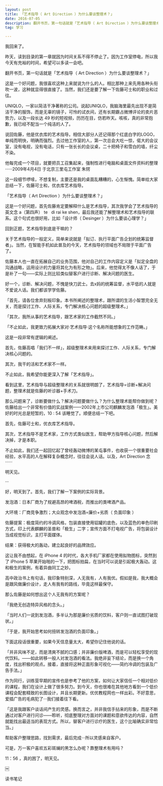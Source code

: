 ```yaml
---
layout: post
title: 「艺术指导（ Art Direction ）为什么要谈整理术？」
date: 2016-07-05 
description: 翻开书页，第一句话就是「艺术指导（ Art Direction ）为什么要谈整理术？」
tag: 学习  

---     
```


我回来了。

昨天，读到目录的第一章就因为时间关系不得不停止了。因为工作室停电，所以我今天有充裕的时间，希望可以多读一会吧。

翻开书页，第一句话就是「艺术指导（ Art Direction ）为什么要谈整理术？」

这是一个好问题，我很喜欢这种上来就说为什么的人。相比那种上来先用各种头衔吹一波，这种就显得很直接了。当然，我们还是要了解一下佐藤可士和的职业和过往。

UNIQLO，一家以简洁干净著称的公司。说起UNIQLO，我脑海里最先出现不是简洁干净的服饰，而是无辜的镜子，可怜的试衣间，还有长期霸占微博评论的卖片恶势力，以及一段长达 49 秒的短视频，历历在目，仿若昨天。咳咳，真的非常抱歉，我已经不配当一个纯洁的人了。

说回佐藤，他是优衣库的艺术指导。相信大部分人还记得那个红底白字的LOGO，单纯而明快，明确而强烈。去过他工作室的人，第一次总会大吃一惊，偌大的会议室，没有电视，没有电话，只有一张长长的会议桌，二十把椅子和雪白的墙，纤尘不染。

他每完成一个项目，就要把员工召集起来，强制性进行电脑和桌面文件资料的整理······2009年4月4日 于北京三里屯工作室 朱锷

这一段细节啰嗦，不想复制，主要还是我的桌面乱糟糟的，心生惭愧。简单给大家总结一下，佐藤可士和，优衣库艺术指导。

「艺术指导（ Art Direction ）为什么要谈整理术？」

这是一个好问题，首先佐藤肯定要解释什么是艺术指导，其次我学会了艺术指导的英文念 a（第四声） te   di rai ke shen，最后我还能了解整理术和艺术指导的联系。这个句式也很好用，比如「设计师（ Desinger ）为什么要谈心理学？」

回到正题，艺术指导到底是干嘛的？

关于艺术指导的一般定义，简单来说就是「拟订、执行平面广告企划的统筹监督者」。当然，在智能手机如此普及的今天，艺术指导的领域也不局限于平面广告了。

佐藤本人也一直在拓展自己的业务范围，他对自己的工作内容定义是「拟定全盘的沟通战略，运用设计的力量将其化为有形之物」。后来，他觉得太不像人话了，于是补了一句——实际上则比较类似替客户进行诊断、解决问题的医生。

好一个，诊断、解决问题，不愧是快刀武士。去x妈的统筹监督，水平低的人就是不爱说人话。我们都该学学佐藤。

「首先，请各位舍弃刻板印象。本书所阐述的整理术，跟所谓的生活小智慧完全无关，而是探讨工作、人际关系，专门解决核心问题的超级整理术。」

「其次，我所从事的艺术指导，跟艺术家的工作截然不同。」

「不止如此，我更致力拓展大家对·艺术指导·这个名称所能想象的工作范畴。」

这是一段非常有逻辑的阐述。

首先，佐藤高唱「我们不一样」，超级整理术来用来探讨工作、人际关系，专门解决核心问题的。

其次，我干的活和艺术家不一样。

不止如此，我希望你能更深入了解「艺术指导」。

看到这里，艺术指导与超级整理术的关系就很明朗了，艺术指导=诊断+解决问题，整理术就是佐藤的听诊器+手术刀。

那么问题来了，诊断要做什么？解决问题要做什么？为什么整理术能帮你做到呢？佐藤给出一个非常有价值的实战案例——2002年上市公司麒麟发泡酒「极生」。美好的时光总是短暂的，10 : 54 该睡觉了。顺便总结一下吧。

首先，佐藤可士和，优衣库艺术指导。

其次，艺术指导不是艺术家，工作方式类似医生，帮助甲方指导核心问题，然后解决掉，才是本职。

不止如此，我们还一起回忆起了曾经轰动微博的某屯事件，也收获一个很重要社会经验，水平高的人在解释复杂概念时，往往会说人话。以及，Art Direction 念 ······

明天见。

···

好，明天到了。首先，我们了解一下案例的实际背景。

发泡酒：日本厂商为了规避高昂的啤酒税，而推出的类啤酒产品。

大环境：厂商竞争激烈；大众观念中发泡酒=廉价+劣质（ 负面印象 ）

佐藤提案：极度简约的冷调风格，包装直接使用铝罐的底色，以及蓝色的单色印刷方式，印上代表麒麟的圣兽和「极生」二字；宣传方面不打电视广告，将包装设计当成视觉标识，主打平面媒体。

结果：获得极大的轰动，建立起良好的品牌效应。

这让我不由想起，在 iPhone 4 的时代，各大手机厂家都在使用拟物图标，突然到了 iPhone 5 苹果开始啪的一下，把图标拍扁，在当时可以说是引起极大轰动。这和极生的案例，有着异曲同工之妙。

高中政治书上有句话，我印象特别深，人无我有，人有我优。假如是我，我大概会是跟风做廉价设计，走人有我有的路线，毕竟这样最保守。

那么佐藤是如何想出这个人无我有的方案呢？

「我绝无创造特异风格的念头。」

「当时人们一说到发泡酒，多半认为那是廉价劣质的饮料，客户则一直试图打破现状。」

「于是，我开始思考如何扭转发泡酒的负面印象。」

下面这段话很重要，如果今天信息量太大，希望你记住他说的话。

「并非风味不足，而是清爽不腻的口感；并非廉价版啤酒，而是可以轻松享受的现代饮料。——如此转移一般人对发泡酒的看法。我绝非妄下结论，而是换一个角度，找出积极的观点。接着，直接将这种正面形象可视化——简约冷调的包装及广告手法。」

作为同行，训练营早期的宣传也是参考了他的方案，如何让大家信任一个相对低价的课程，我们在设计上做了很多努力。到今天，你也很难在其他地方看到一个低价课程会配套精致的长图设计，并且长期更新。优优教程网也一样出彩。不好意思，爱插广告的毛病犯了···我们接着往下看。

「这是我跟客户谈话间产生的灵感。换而言之，并非我信手拈来的形象，而是不断通过对客户进行问诊——聆听，彻底整理对方面对的课题和意欲传达的内容，自然就能找出最适当的表现方式。所以，替客户进行诊疗的医生，这个比喻确实非常恰当。」

帮助客户整理思路，找到需求，最后完成···所以灵感来自客户。

可是，万一客户喜欢五彩斑斓的黑怎么办呢？靠整理术有用吗？

11：56 ，真的困了，明天见。

￼




读书笔记

 
